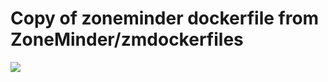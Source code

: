# Copy of zoneminder dockerfile from ZoneMinder/zmdockerfiles

[![](https://images.microbadger.com/badges/image/flacjacket/zoneminder.svg)](https://microbadger.com/images/flacjacket/zoneminder)
